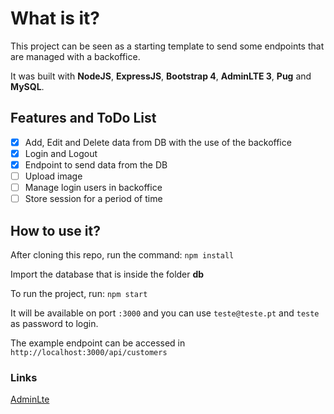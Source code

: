 # What is it? 

This project can be seen as a starting template to send some endpoints that are managed with a backoffice.

It was built with **NodeJS**, **ExpressJS**, **Bootstrap 4**, **AdminLTE 3**, **Pug** and **MySQL**. 

## Features and ToDo List

* [x] Add, Edit and Delete data from DB with the use of the backoffice
* [x] Login and Logout
* [x] Endpoint to send data from the DB 
* [ ] Upload image
* [ ] Manage login users in backoffice
* [ ] Store session for a period of time

## How to use it? 

After cloning this repo, run the command: ```npm install```

Import the database that is inside the folder **db**

To run the project, run: ```npm start```

It will be available on port ```:3000``` and you can use ```teste@teste.pt``` and ```teste``` as password to login.

The example endpoint can be accessed in ```http://localhost:3000/api/customers```

### Links

[AdminLte](https://adminlte.io/)
